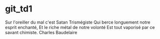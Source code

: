 # git_td1
Sur l'oreiller du mal c'est Satan Trismégiste
Qui berce longuement notre esprit enchanté,
Et le riche métal de notre volonté
Est tout vaporisé par ce savant chimiste.
Charles 
Baudelaire
